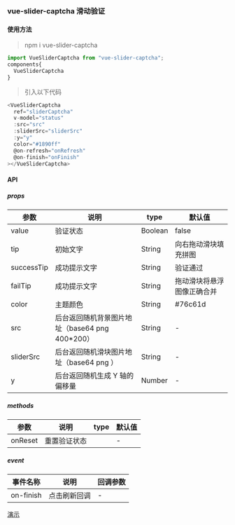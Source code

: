 ### vue-slider-captcha 滑动验证

#### 使用方法

> npm i vue-slider-captcha

```javascript
import VueSliderCaptcha from "vue-slider-captcha";
components{
  VueSliderCaptcha
}
```

> 引入以下代码

```javascript
<VueSliderCaptcha
  ref="sliderCaptcha"
  v-model="status"
  :src="src"
  :sliderSrc="sliderSrc"
  :y="y"
  color="#1890ff"
  @on-refresh="onRefresh"
  @on-finish="onFinish"
></VueSliderCaptcha>
```

#### API

##### props

| 参数       | 说明                                            | type    | 默认值                     |
| ---------- | ----------------------------------------------- | ------- | -------------------------- |
| value      | 验证状态                                        | Boolean | false                      |
| tip        | 初始文字                                        | String  | 向右拖动滑块填充拼图       |
| successTip | 成功提示文字                                    | String  | 验证通过                   |
| failTip    | 成功提示文字                                    | String  | 拖动滑块将悬浮图像正确合并 |
| color      | 主题颜色                                        | String  | #76c61d                    |
| src        | 后台返回随机背景图片地址（base64 png 400\*200） | String  | -                          |
| sliderSrc  | 后台返回随机滑块图片地址（base64 png ）         | String  | -                          |
| y          | 后台返回随机生成 Y 轴的偏移量                   | Number  | -                          |

##### methods

| 参数    | 说明         | type | 默认值 |
| ------- | ------------ | ---- | ------ |
| onReset | 重置验证状态 |      | -      |

##### event

| 事件名称  | 说明         | 回调参数 |
| --------- | ------------ | -------- |
| on-finish | 点击刷新回调 | -        |

[演示](https://531431988.github.io/vue-slider-captcha/dist/)

